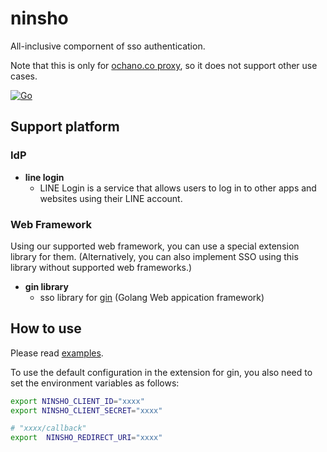 # ninsho

All-inclusive compornent of sso authentication.

Note that this is only for [ochano.co proxy](https://github.com/ochanoco/proxy), so it does not support other use cases.

[![Go](https://github.com/ochanoco/ninsho/actions/workflows/go.yml/badge.svg?branch=develop)](https://github.com/ochanoco/ninsho/actions/workflows/go.yml)

## Support platform
### IdP

- **line login**
  - LINE Login is a service that allows users to log in to other apps and websites using their LINE account. 


### Web Framework

Using our supported web framework, you can use a special extension library for them. (Alternatively, you can also implement SSO using this library without supported web frameworks.)

- **gin library**
  - sso library for [gin](https://gin-gonic.com/) (Golang Web appication framework)


## How to use

Please read [examples](./example/).

To use the default configuration in the extension for gin,
you also need to set the environment variables as follows:


```sh
export NINSHO_CLIENT_ID="xxxx"
export NINSHO_CLIENT_SECRET="xxxx"

# "xxxx/callback"
export  NINSHO_REDIRECT_URI="xxxx"
```
